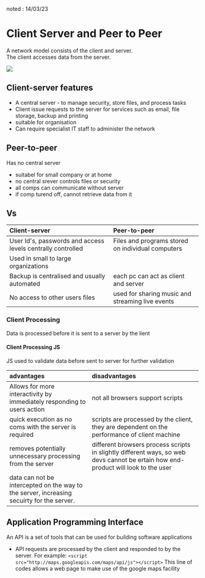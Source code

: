 noted : 14/03/23

# Client Server and Peer to Peer

A network model consists of the client and server.  
The client accesses data from the server.

<img src="ClentServerNetwork.png">

## Client-server features

- A central server - to manage security, store files, and process tasks
- Client issue requests to the server for services such as email, file storage, backup and printing
- suitable for organisation
- Can require specialist IT staff to administer the network

## Peer-to-peer
Has no central server

- suitabel for small company or at home
- no central srever controls files or security
- all comps can communicate without server
- if comp turend off, cannot retrieve data from it

## Vs

|Client-server| Peer-to-peer|
|:------------|:------------|
|User Id's, passwords and access levels centrally controlled|Files and programs stored on individual computers|
|Used in small to large organizations||Can be expensive to set up and to manage|suitable for a home pc network|
|Backup is centralised and usually automated|each pc can act as client and server|
|No access to other users files|used for sharing music and streaming live events|

### Client Processing
Data is processed before it is sent to a server by the lient

#### Client Processing JS
JS used to validate data before sent to server for further validation

|advantages|disadvantages|
|:--|:--|
|Allows for more interactivity by immediately responding to users action|not all browsers support scripts|
|quick execution as no coms with the server is required|scripts are processed by the client, they are dependent on the performance of client machine|
|removes potentially unnecessary processing from the server|different browsers process scripts in slightly different ways, so web devs cannot be ertain how end-product will look to the user|
|data can not be intercepted on the way to the server, increasing secuirty for the server.||


## Application Programming Interface
An API is a set of tools that can be used for building software applications
- API requests are processed by the client and responded to by the server.
For example:
```` <script src="http://maps.googleapis.com/maps/api/js"></script> ````
This line of codes allows a web page to make use of the google maps facility